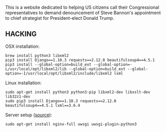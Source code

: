 This is a website dedicated to helping US citizens call their Congressional representatives to demand denouncement of Steve Bannon's appointment to chief strategist for President-elect Donald Trump.

## HACKING

OSX installation:

```
brew install python3 libxml2
pip3 install Django==1.10.3 requests==2.12.0 beautifulsoup4==4.5.1
pip3 install --global-option=build_ext --global-option=-L/usr/local/opt/libxml2/lib --global-option=build_ext --global-option=-I/usr/local/opt/libxml2/include/libxml2 lxml
```

Linux installation:

```
sudo apt-get install python3 python3-pip libxml2-dev libxslt-dev lib32z1-dev
sudo pip3 install Django==1.10.3 requests==2.12.0 beautifulsoup4==4.5.1 lxml==3.6.4
```

Server setup ([source](https://www.linode.com/docs/websites/nginx/use-uwsgi-to-deploy-Python-apps-with-nginx-on-ubuntu-12-04)):

```
sudo apt-get install nginx-full uwsgi uwsgi-plugin-python3
```

